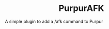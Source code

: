 <h1 align="center">PurpurAFK</h1>

<!-- <p align="center">

![Spigot Downloads](https://img.shields.io/spiget/downloads/101202)
![Spigot tested server versions](https://img.shields.io/spiget/tested-versions/101202)
![GitHub release (latest SemVer)](https://img.shields.io/github/v/release/thewilloftheshadow/UnbMC?sort=semver)

</p> -->

A simple plugin to add a /afk command to Purpur

